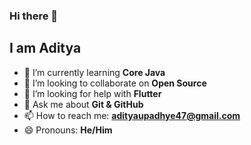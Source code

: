 ### Hi there 👋
## I am Aditya



<!-- - 🔭 I’m currently working on  -->
- 🌱 I’m currently learning **Core Java**
- 👯 I’m looking to collaborate on **Open Source**
- 🤔 I’m looking for help with **Flutter**
- 💬 Ask me about **Git & GitHub**
- 📫 How to reach me: **adityaupadhye47@gmail.com** 
- 😄 Pronouns: **He/Him**
<!-- - ⚡ Fun fact:  -->
